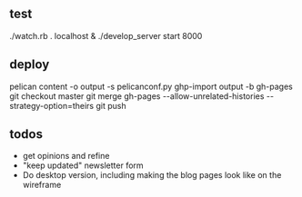 ## test

./watch.rb . localhost &
./develop_server start 8000

## deploy

pelican content -o output -s pelicanconf.py
ghp-import output -b gh-pages
git checkout master
git merge gh-pages --allow-unrelated-histories --strategy-option=theirs
git push

## todos

- get opinions and refine
- "keep updated" newsletter form
- Do desktop version, including making the blog pages look like on the wireframe
